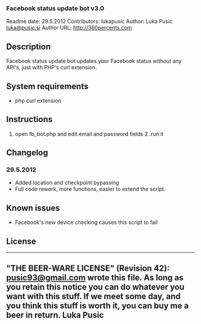 ### Facebook status update bot v3.0

Readme date: 29.5.2012
Contributors: lukapusic
Author: Luka Pusic <luka@pusic.si>
Author URL: http://360percents.com

## Description
Facebook status update bot updates your Facebook status without any API's, just with PHP's curl extension.


## System requirements
* php curl extension

## Instructions
1. open fb_bot.php and edit email and password fields
2 .run it

## Changelog
### 29.5.2012
* Added location and checkpoint bypassing
* Full code rework, more functions, easier to extend the script.

## Known issues
* Facebook's new device checking causes this script to fail

## License
----------------------------------------------------------------------------
"THE BEER-WARE LICENSE" (Revision 42):
<pusic93@gmail.com> wrote this file. As long as you retain this notice you
can do whatever you want with this stuff. If we meet some day, and you think
this stuff is worth it, you can buy me a beer in return. Luka Pusic
----------------------------------------------------------------------------
